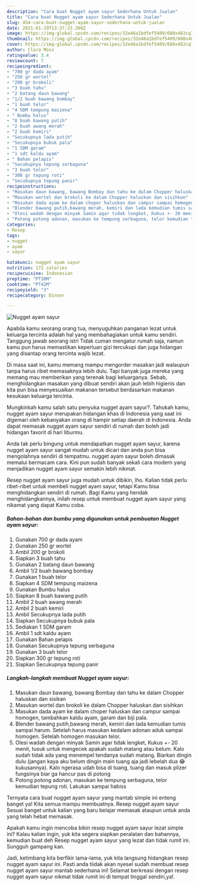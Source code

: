 ```yaml
---
description: "Cara buat Nugget ayam sayur Sederhana Untuk Jualan"
title: "Cara buat Nugget ayam sayur Sederhana Untuk Jualan"
slug: 454-cara-buat-nugget-ayam-sayur-sederhana-untuk-jualan
date: 2021-01-29T13:37:23.308Z
image: https://img-global.cpcdn.com/recipes/32e46a1bdfef5409/680x482cq70/nugget-ayam-sayur-foto-resep-utama.jpg
thumbnail: https://img-global.cpcdn.com/recipes/32e46a1bdfef5409/680x482cq70/nugget-ayam-sayur-foto-resep-utama.jpg
cover: https://img-global.cpcdn.com/recipes/32e46a1bdfef5409/680x482cq70/nugget-ayam-sayur-foto-resep-utama.jpg
author: Clara Moss
ratingvalue: 3.4
reviewcount: 7
recipeingredient:
- "700 gr dada ayam"
- "250 gr wortel"
- "200 gr brokoli"
- "3 buah tahu"
- "2 batang daun bawang"
- "1/2 buah bawang bombay"
- "1 buah telor"
- "4 SDM tempung maizena"
- " Bumbu halus"
- "8 buah bawang putih"
- "2 buah awang merah"
- "2 buah kemiri"
- "Secukupnya lada putih"
- "Secukupnya bubuk pala"
- "1 SDM garam"
- "1 sdt kaldu ayam"
- " Bahan pelapis"
- "Secukupnya tepung serbaguna"
- "3 buah telor"
- "300 gr tepung roti"
- "Secukupnya tepung panir"
recipeinstructions:
- "Masukan daun bawang, bawang Bombay dan tahu ke dalam Chopper haluskan dan sisikan"
- "Masukan wortel dan brokoli ke dalam Chopper haluskan dan sisihkan"
- "Masukan dada ayam ke dalam choper haluskan dan campur sampai homogen, tambahkan kaldu ayam, garam dan biji pala."
- "Blender bawang putih,bawang merah, kemiri dan lada kemudian tumis sampai harum. Setelah harus masukan kedalam adonan aduk sampai homogen. Setelah homogen masukan telor."
- "Olesi wadah dengan minyak Samin agar tidak lengket, Kukus +- 20 menit, tusuk untuk mengecek apakah sudah matang atau belum. Kalo sudah tidak ada yang menempel tendanya sudah matang. Biarkan dingin dulu (jangan kaya aku belum dingin main tuang aja jadi lebelah dua 😂kukusannya). Kalo ngerasa udah bisa di tuang, tuang dan masuk plizer fungsinya biar ga hancur pas di potong"
- "Potong potong adonan, masukan ke tempung serbaguna, telor kemudian tepung roti. Lakukan sampai habiss"
categories:
- Resep
tags:
- nugget
- ayam
- sayur

katakunci: nugget ayam sayur 
nutrition: 172 calories
recipecuisine: Indonesian
preptime: "PT30M"
cooktime: "PT42M"
recipeyield: "3"
recipecategory: Dinner

---
```



![Nugget ayam sayur](https://img-global.cpcdn.com/recipes/32e46a1bdfef5409/680x482cq70/nugget-ayam-sayur-foto-resep-utama.jpg)

Apabila kamu seorang orang tua, menyuguhkan panganan lezat untuk keluarga tercinta adalah hal yang membahagiakan untuk kamu sendiri. Tanggung jawab seorang istri Tidak cuman mengatur rumah saja, namun kamu pun harus memastikan keperluan gizi tercukupi dan juga hidangan yang disantap orang tercinta wajib lezat.

Di masa  saat ini, kamu memang mampu mengorder masakan jadi walaupun tanpa harus ribet memasaknya lebih dulu. Tapi banyak juga mereka yang memang mau memberikan yang terenak bagi keluarganya. Sebab, menghidangkan masakan yang dibuat sendiri akan jauh lebih higienis dan kita pun bisa menyesuaikan makanan tersebut berdasarkan makanan kesukaan keluarga tercinta. 



Mungkinkah kamu salah satu penyuka nugget ayam sayur?. Tahukah kamu, nugget ayam sayur merupakan hidangan khas di Indonesia yang saat ini digemari oleh kebanyakan orang di hampir setiap daerah di Indonesia. Anda dapat memasak nugget ayam sayur sendiri di rumah dan boleh jadi hidangan favorit di hari liburmu.

Anda tak perlu bingung untuk mendapatkan nugget ayam sayur, karena nugget ayam sayur sangat mudah untuk dicari dan anda pun bisa mengolahnya sendiri di tempatmu. nugget ayam sayur boleh dimasak memalui bermacam cara. Kini pun sudah banyak sekali cara modern yang menjadikan nugget ayam sayur semakin lebih nikmat.

Resep nugget ayam sayur juga mudah untuk dibikin, lho. Kalian tidak perlu ribet-ribet untuk membeli nugget ayam sayur, tetapi Kamu bisa menghidangkan sendiri di rumah. Bagi Kamu yang hendak menghidangkannya, inilah resep untuk membuat nugget ayam sayur yang nikamat yang dapat Kamu coba.

<!--inarticleads1-->

##### Bahan-bahan dan bumbu yang digunakan untuk pembuatan Nugget ayam sayur:

1. Gunakan 700 gr dada ayam
1. Gunakan 250 gr wortel
1. Ambil 200 gr brokoli
1. Siapkan 3 buah tahu
1. Gunakan 2 batang daun bawang
1. Ambil 1/2 buah bawang bombay
1. Gunakan 1 buah telor
1. Siapkan 4 SDM tempung maizena
1. Gunakan  Bumbu halus
1. Siapkan 8 buah bawang putih
1. Ambil 2 buah awang merah
1. Ambil 2 buah kemiri
1. Ambil Secukupnya lada putih
1. Siapkan Secukupnya bubuk pala
1. Sediakan 1 SDM garam
1. Ambil 1 sdt kaldu ayam
1. Gunakan  Bahan pelapis
1. Gunakan Secukupnya tepung serbaguna
1. Gunakan 3 buah telor
1. Siapkan 300 gr tepung roti
1. Siapkan Secukupnya tepung panir




<!--inarticleads2-->

##### Langkah-langkah membuat Nugget ayam sayur:

1. Masukan daun bawang, bawang Bombay dan tahu ke dalam Chopper haluskan dan sisikan
1. Masukan wortel dan brokoli ke dalam Chopper haluskan dan sisihkan
1. Masukan dada ayam ke dalam choper haluskan dan campur sampai homogen, tambahkan kaldu ayam, garam dan biji pala.
1. Blender bawang putih,bawang merah, kemiri dan lada kemudian tumis sampai harum. Setelah harus masukan kedalam adonan aduk sampai homogen. Setelah homogen masukan telor.
1. Olesi wadah dengan minyak Samin agar tidak lengket, Kukus +- 20 menit, tusuk untuk mengecek apakah sudah matang atau belum. Kalo sudah tidak ada yang menempel tendanya sudah matang. Biarkan dingin dulu (jangan kaya aku belum dingin main tuang aja jadi lebelah dua 😂kukusannya). Kalo ngerasa udah bisa di tuang, tuang dan masuk plizer fungsinya biar ga hancur pas di potong
1. Potong potong adonan, masukan ke tempung serbaguna, telor kemudian tepung roti. Lakukan sampai habiss




Ternyata cara buat nugget ayam sayur yang mantab simple ini enteng banget ya! Kita semua mampu membuatnya. Resep nugget ayam sayur Sesuai banget untuk kalian yang baru belajar memasak ataupun untuk anda yang telah hebat memasak.

Apakah kamu ingin mencoba bikin resep nugget ayam sayur lezat simple ini? Kalau kalian ingin, yuk kita segera siapkan peralatan dan bahannya, kemudian buat deh Resep nugget ayam sayur yang lezat dan tidak rumit ini. Sungguh gampang kan. 

Jadi, ketimbang kita berfikir lama-lama, yuk kita langsung hidangkan resep nugget ayam sayur ini. Pasti anda tiidak akan nyesel sudah membuat resep nugget ayam sayur mantab sederhana ini! Selamat berkreasi dengan resep nugget ayam sayur nikmat tidak rumit ini di tempat tinggal sendiri,ya!.


